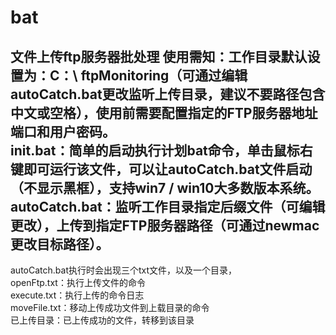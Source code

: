 # bat
文件上传ftp服务器批处理
使用需知：工作目录默认设置为：C：\ ftpMonitoring（可通过编辑autoCatch.bat更改监听上传目录，建议不要路径包含中文或空格），使用前需要配置指定的FTP服务器地址端口和用户密码。  
init.bat：简单的启动执行计划bat命令，单击鼠标右键即可运行该文件，可以让autoCatch.bat文件启动（不显示黑框），支持win7 / win10大多数版本系统。  
autoCatch.bat：监听工作目录指定后缀文件（可编辑更改），上传到指定FTP服务器路径（可通过newmac更改目标路径）。  
---
autoCatch.bat执行时会出现三个txt文件，以及一个目录，  
openFtp.txt：执行上传文件的命令  
execute.txt：执行上传的命令日志  
moveFile.txt：移动上传成功文件到上载目录的命令  
已上传目录：已上传成功的文件，转移到该目录
